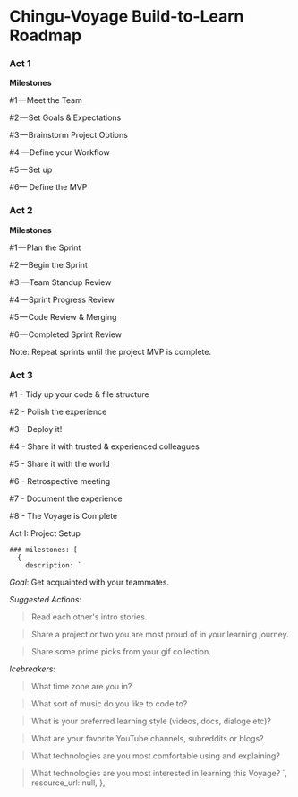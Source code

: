 # Chingu-Voyage Build-to-Learn Roadmap
### Act 1 
**Milestones**

#1 — Meet the Team

#2 — Set Goals & Expectations 

#3 — Brainstorm Project Options

#4 —Define your Workflow

#5 — Set up

#6— Define the MVP 

### Act 2 
**Milestones**

#1 — Plan the Sprint

#2 — Begin the Sprint

#3 —Team Standup Review

#4 — Sprint Progress Review

#5 — Code Review & Merging

#6 — Completed Sprint Review

Note: Repeat sprints until the project MVP is complete. 

### Act 3 

#1 - Tidy up your code & file structure

#2 - Polish the experience

#3 - Deploy it!

#4 - Share it with trusted & experienced colleagues

#5 - Share it with the world

#6 - Retrospective meeting

#7 - Document the experience

#8 - The Voyage is Complete


 Act I: Project Setup
    
    ### milestones: [
      {
        description: `
*Goal*: Get acquainted with your teammates.

*Suggested Actions*: 

> Read each other's intro stories.

> Share a project or two you are most proud of in your learning journey.

> Share some prime picks from your gif collection.

*Icebreakers*:

> What time zone are you in?

> What sort of music do you like to code to? 

> What is your preferred learning style (videos, docs, dialoge etc)?

> What are your favorite YouTube channels, subreddits or blogs?

> What technologies are you most comfortable using and explaining?

> What technologies are you most interested in learning this Voyage?
        `,
        resource_url: null,
      },
   